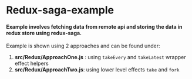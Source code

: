 # Redux-saga-example
#### Example involves fetching data from remote api and storing the data in redux store using redux-saga.

Example is shown using 2 approaches and can be found under:
1. **src/Redux/ApproachOne.js** : using `takeEvery` and `takeLatest` wrapper effect helpers
2. **src/Redux/ApproachTwo.js**: using lower level effects `take` and `fork` 